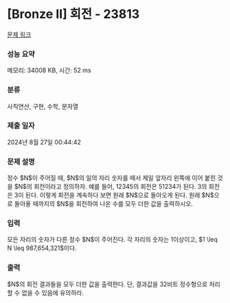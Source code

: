 # [Bronze II] 회전 - 23813 

[문제 링크](https://www.acmicpc.net/problem/23813) 

### 성능 요약

메모리: 34008 KB, 시간: 52 ms

### 분류

사칙연산, 구현, 수학, 문자열

### 제출 일자

2024년 8월 27일 00:44:42

### 문제 설명

<p>정수 $N$이 주어질 때, $N$의 일의 자리 숫자를 떼서 제일 앞자리 왼쪽에 이어 붙힌 것을 $N$의 회전이라고 정의하자. 예를 들어, 12345의 회전은 51234가 된다. 3의 회전은 3이 된다. 이렇게 회전을 계속하다 보면 원래 $N$으로 돌아오게 된다. 원래 $N$으로 돌아올 때까지의 $N$을 회전하여 나온 수를 모두 더한 값을 출력하시오.</p>

### 입력 

 <p>모든 자리의 숫자가 다른 정수 $N$이 주어진다. 각 자리의 숫자는 1이상이고, $1 \leq N \leq 987,654,321$이다.</p>

### 출력 

 <p>$N$의 회전 결과들을 모두 더한 값을 출력한다. 단, 결과값을 32비트 정수형으로 처리할 수 없을 수 있음에 유의하라.</p>

